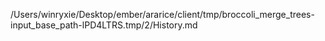 /Users/winryxie/Desktop/ember/ararice/client/tmp/broccoli_merge_trees-input_base_path-lPD4LTRS.tmp/2/History.md